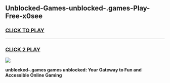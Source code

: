 
## Unblocked-Games-unblocked-.games-Play-Free-x0see
<h3>
<a href="https://premium76.site?title=unblocked-.games&ref=18A1">CLICK TO PLAY</a></h3>
<hr>

<h3>
<a href="https://premium76.site?title=unblocked-.games&ref=18A1">CLICK 2 PLAY</a>
  
</h3>

<a href="https://premium76.site?title=unblocked-.games&ref=18A1"><img src="https://clearcache.store/games.png"></a>


**unblocked-.games games unblocked: Your Gateway to Fun and Accessible Online Gaming**
